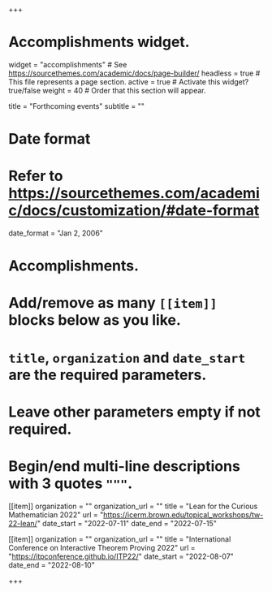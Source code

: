 +++
# Accomplishments widget.
widget = "accomplishments"  # See https://sourcethemes.com/academic/docs/page-builder/
headless = true  # This file represents a page section.
active = true  # Activate this widget? true/false
weight = 40  # Order that this section will appear.

title = "Forthcoming events"
subtitle = ""

# Date format
#   Refer to https://sourcethemes.com/academic/docs/customization/#date-format
date_format = "Jan 2, 2006"

# Accomplishments.
#   Add/remove as many `[[item]]` blocks below as you like.
#   `title`, `organization` and `date_start` are the required parameters.
#   Leave other parameters empty if not required.
#   Begin/end multi-line descriptions with 3 quotes `"""`.

[[item]]
  organization = ""
  organization_url = ""
  title = "Lean for the Curious Mathematician 2022"
  url = "https://icerm.brown.edu/topical_workshops/tw-22-lean/"
  date_start = "2022-07-11"
  date_end = "2022-07-15"

[[item]]
  organization = ""
  organization_url = ""
  title = "International Conference on Interactive Theorem Proving 2022"
  url = "https://itpconference.github.io/ITP22/"
  date_start = "2022-08-07"
  date_end = "2022-08-10"

+++

